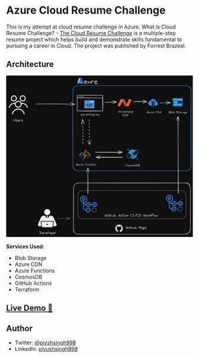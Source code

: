# Azure Cloud Resume Challenge

This is my attempt at cloud resume challenge in Azure.
What is Cloud Resume Challenge? - [The Cloud Resume Challenge](https://cloudresumechallenge.dev/) is a multiple-step resume project which helps build and demonstrate skills fundamental to pursuing a career in Cloud. The project was published by Forrest Brazeal.

## Architecture

![Architecture Diagram](/img/Azure-Architecture-Cloud-Resume-Challenge.png)

**Services Used**:

- Blob Storage
- Azure CDN
- Azure Functions
- CosmosDB
- GitHub Actions
- Terraform

## [Live Demo 🔗](https://www.piyushsingh.me)

## Author
- Twitter: [@piyshsingh998](https://twitter.com/piyushsingh998)
- LinkedIn: [piyushsingh998](https://linkedin.com/in/piyushsingh998)
  
